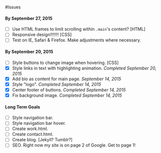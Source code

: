#Issues

#### By September 27, 2015

- [ ] Use HTML frames to limit scrolling within `.main`'s content? [HTML]
- [ ] Responsive design!!!!!!! [CSS]
- [ ] Test on IE, Safari & Firefox. Make adjustments where necessary.

#### By September 20, 2015

- [ ] Style buttons to change image when hovering. [CSS]
- [x] Style links in text with highlighting animation. _Completed September 20, 2015_
- [x] Add bio as content for main page. _September 14, 2015_
- [x] Style "logo". _Completed September 14, 2015_
- [x] Center footer of buttons. _Completed September 14, 2015_
- [x] Fix background image. _Completed September 14, 2015_

#### Long Term Goals

- [ ] Style navigation bar.
- [ ] Style navigation bar hover.
- [ ] Create work.html.
- [ ] Create contact.html.
- [ ] Create blog. [Jekyll? Tumblr?]
- [ ] SEO. Right now my site is on page 2 of Google. Get to page 1!